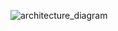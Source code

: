 ![architecture_diagram](https://github.com/DivyaShruthiM/cst8918-w24-A05-muri0032/assets/156726226/1ea49f68-0b3e-460a-bd23-c6e0b8105425)
